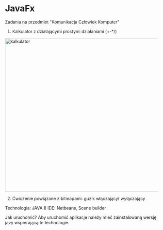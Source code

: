 # JavaFx
Zadania na przedmiot "Komunikacja Człowiek Komputer" 
1. Kalkulator z działającymi prostymi działaniami (+-*/)
<img width="505" alt="kalkulator" src="https://user-images.githubusercontent.com/72406032/99838454-73d79200-2b69-11eb-8ccb-1d6d54603eba.png">

2. Ćwiczenie powiązane z bitmapami: guzik włączający/ wyłączający

Technologia:
JAVA 8 
IDE:
Netbeans, Scene builder

Jak uruchomić? 
Aby uruchomić aplikacje należy mieć zainstalowaną wersję javy wspierającą te technologie. 
